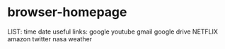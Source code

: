 # browser-homepage
 
LIST:
    time
    date
    useful links:
        google
        youtube
        gmail
        google drive
        NETFLIX
        amazon
        twitter
        nasa
    weather
